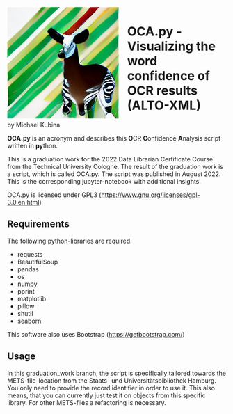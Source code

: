 <img style="float: left; margin-right: 20px;" src="ocapy/ocapy_logo.jpeg">

# OCA.py - Visualizing the word confidence of OCR results (ALTO-XML)
by Michael Kubina

**OCA.py** is an acronym and describes this **O**CR **C**onfidence **A**nalysis script written in **py**thon.

This is a graduation work for the 2022 Data Librarian Certificate Course from the Technical University Cologne. The result of the graduation work is a script, which is called OCA.py. The script was published in August 2022. This is the corresponding jupyter-notebook with additional insights.

OCA.py is licensed under GPL3 (https://www.gnu.org/licenses/gpl-3.0.en.html)

## Requirements

The following python-libraries are required.

* requests
* BeautifulSoup
* pandas
* os
* numpy
* pprint
* matplotlib
* pillow
* shutil
* seaborn

This software also uses Bootstrap (https://getbootstrap.com/)

## Usage
In this graduation_work branch, the script is specifically tailored towards the METS-file-location from the Staats- und Universitätsbibliothek Hamburg. You only need to provide the record identifier in order to use it. This also means, that you can currently just test it on objects from this specific library. For other METS-files a refactoring is necessary.